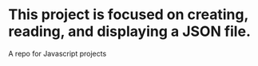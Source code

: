 # This project is focused on creating, reading, and displaying a JSON file.
A repo for Javascript projects
